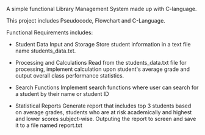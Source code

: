 A simple functional Library Management System made up with C-language.

This project includes Pseudocode, Flowchart and C-Language. 

Functional Requirements includes:
- Student Data Input and Storage
  Store student information in a text file name students_data.txt.
  
- Processing and Calculations
  Read from the students_data.txt file for processing, implement calculation upon student's average grade and output overall class performance statistics.

- Search Functions
  Implement search functions where user can search for a student by their name or student ID
  
- Statistical Reports
  Generate report that includes top 3 students based on average grades, students who are at risk academically and highest and lower scores subject-wise.
  Outputing the report to screen and save it to a file named report.txt
  
